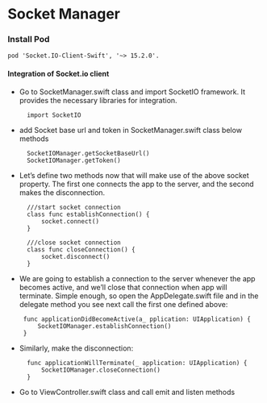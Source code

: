 # Socket Manager

### Install Pod ###

    pod 'Socket.IO-Client-Swift', '~> 15.2.0'.

#### Integration of Socket.io client ####

- Go to SocketManager.swift class and import  SocketIO framework. It provides the necessary libraries for integration.

        import SocketIO
            
- add Socket base url and token in SocketManager.swift class below methods

        SocketIOManager.getSocketBaseUrl()
        SocketIOManager.getToken()
    
- Let’s define two methods now that will make use of the above socket property. The first one connects the app to the server, and the second makes the disconnection.

        ///start socket connection
        class func establishConnection() {
            socket.connect()
        }

        ///close socket connection
        class func closeConnection() {
            socket.disconnect()
        }
        
-  We are going to establish a connection to the server whenever the app becomes active, and we’ll close that connection when app will terminate. Simple enough, so open the AppDelegate.swift file and in the delegate method you see next call the first one defined above:

        func applicationDidBecomeActive(a_ pplication: UIApplication) {
            SocketIOManager.establishConnection()
        }
        
- Similarly, make the disconnection:

        func applicationWillTerminate(_ application: UIApplication) {
            SocketIOManager.closeConnection()
        }
        
- Go to ViewController.swift class and call emit and listen methods
